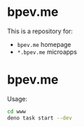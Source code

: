 # bpev.me

This is a repository for:

- `bpev.me` homepage
- `*.bpev.me` microapps

# bpev.me

Usage:

```sh
cd www
deno task start --dev
```
